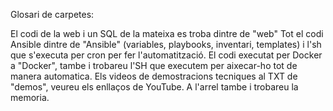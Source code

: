 Glosari de carpetes:

El codi de la web i un SQL de la mateixa es troba dintre de "web"
Tot el codi Ansible dintre de "Ansible" (variables, playbooks, inventari, templates) i l'sh que s'executa per cron per fer l'automatització.
El codi executat per Docker a "Docker", tambe i trobareu l'SH que executem per aixecar-ho tot de manera automatica.
Els videos de demostracions tecniques al TXT de "demos", veureu els enllaços de YouTube.
A l'arrel tambe i trobareu la memoria.
